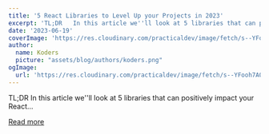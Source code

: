 ```yaml
---
title: '5 React Libraries to Level Up your Projects in 2023'
excerpt: 'TL;DR   In this article we''ll look at 5 libraries that can positively impact your React...'
date: '2023-06-19'
coverImage: 'https://res.cloudinary.com/practicaldev/image/fetch/s--YFooh7A0--/c_imagga_scale,f_auto,fl_progressive,h_420,q_auto,w_1000/https://dev-to-uploads.s3.amazonaws.com/uploads/articles/72p5oekd6233eap8xyjb.jpg'
author:
  name: Koders
  picture: "assets/blog/authors/koders.png"
ogImage:
  url: 'https://res.cloudinary.com/practicaldev/image/fetch/s--YFooh7A0--/c_imagga_scale,f_auto,fl_progressive,h_420,q_auto,w_1000/https://dev-to-uploads.s3.amazonaws.com/uploads/articles/72p5oekd6233eap8xyjb.jpg'
---
```


TL;DR   In this article we''ll look at 5 libraries that can positively impact your React...

[Read more](https://dev.to/livecycle/5-react-libraries-to-level-up-your-projects-in-2023-3d5i)
